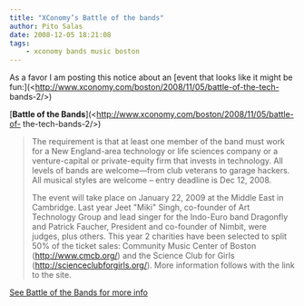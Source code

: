 ```yaml
---
title: "XConomy’s Battle of the bands"
author: Pito Salas
date: 2008-12-05 18:21:08
tags:
    - xconomy bands music boston
---
```



As a favor I am posting this notice about an [event that looks like it might
be fun:](<http://www.xconomy.com/boston/2008/11/05/battle-of-the-tech-
bands-2/>)

[**Battle of the Bands**](<http://www.xconomy.com/boston/2008/11/05/battle-of-
the-tech-bands-2/>)

> The requirement is that at least one member of the band must work for a New
> England-area technology or life sciences company or a venture-capital or
> private-equity firm that invests in technology. All levels of bands are
> welcome—from club veterans to garage hackers. All musical styles are welcome
> – entry deadline is Dec 12, 2008.
>
> The event will take place on January 22, 2009 at the Middle East in
> Cambridge. Last year Jeet "Miki" Singh, co-founder of Art Technology Group
> and lead singer for the Indo-Euro band Dragonfly and Patrick Faucher,
> President and co-founder of Nimbit, were judges, plus others. This year 2
> charities have been selected to split 50% of the ticket sales: Community
> Music Center of Boston (http://www.cmcb.org/) and the Science Club for Girls
> (http://scienceclubforgirls.org/). More information follows with the link to
> the site.

[See Battle of the Bands for more
info](<http://www.xconomy.com/boston/2008/11/05/battle-of-the-tech-bands-2/>)


